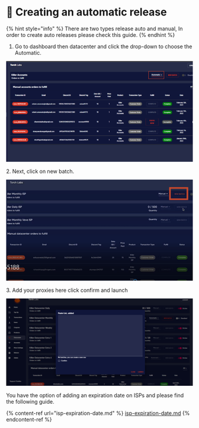 # 🤖 Creating an automatic release

{% hint style="info" %}
There are two types release auto and manual, In order to create auto releases please check this guide.
{% endhint %}

1. Go to dashboard then datacenter and click the drop-down to choose the Automatic.

![](<../.gitbook/assets/1 (73) (4).png>)

2\. Next, click on new batch.

![](<../.gitbook/assets/1 (72) (3).png>)

3\. Add your proxies here click confirm and launch

![](<../.gitbook/assets/Screenshot (970).png>)

You have the option of adding an expiration date on ISPs and please find the following guide.

{% content-ref url="isp-expiration-date.md" %}
[isp-expiration-date.md](isp-expiration-date.md)
{% endcontent-ref %}
